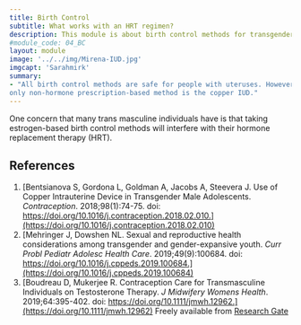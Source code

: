 ```yaml
---
title: Birth Control
subtitle: What works with an HRT regimen?
description: This module is about birth control methods for transgender and non-binary individuals.
#module_code: 04_BC
layout: module
image: '../../img/Mirena-IUD.jpg'
imgcapt: 'Sarahmirk'
summary:
- "All birth control methods are safe for people with uteruses. However, the
only non-hormone prescription-based method is the copper IUD." 
---
```


One concern that many trans masculine individuals have is that taking
estrogen-based birth control methods will interfere with their hormone
replacement therapy (HRT).

## References
1. [Bentsianova S, Gordona L, Goldman A, Jacobs A, Steevera J. Use of Copper Intrauterine Device in Transgender Male Adolescents. *Contraception*. 2018;98(1):74-75. doi: https://doi.org/10.1016/j.contraception.2018.02.010.](https://doi.org/10.1016/j.contraception.2018.02.010)
2. [Mehringer J, Dowshen NL. Sexual and reproductive health considerations among transgender and gender-expansive youth. *Curr Probl Pediatr Adolesc Health Care*. 2019;49(9):100684. doi: https://doi.org/10.1016/j.cppeds.2019.100684.](https://doi.org/10.1016/j.cppeds.2019.100684)
3. [Boudreau D, Mukerjee R. Contraception Care for Transmasculine Individuals on Testosterone Therapy. *J Midwifery Womens Health*. 2019;64:395-402. doi: https://doi.org/10.1111/jmwh.12962.](https://doi.org/10.1111/jmwh.12962) Freely available from [Research Gate](https://www.researchgate.net/profile/Ronica_Mukerjee/publication/332514791_Contraception_Care_for_Transmasculine_Individuals_on_Testosterone_Therapy/links/5de95f4b299bf10bc343638e/Contraception-Care-for-Transmasculine-Individuals-on-Testosterone-Therapy.pdf)
